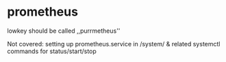 # prometheus
lowkey should be called ,,purrmetheus''

Not covered: setting up prometheus.service in /system/ & related systemctl commands for status/start/stop 
